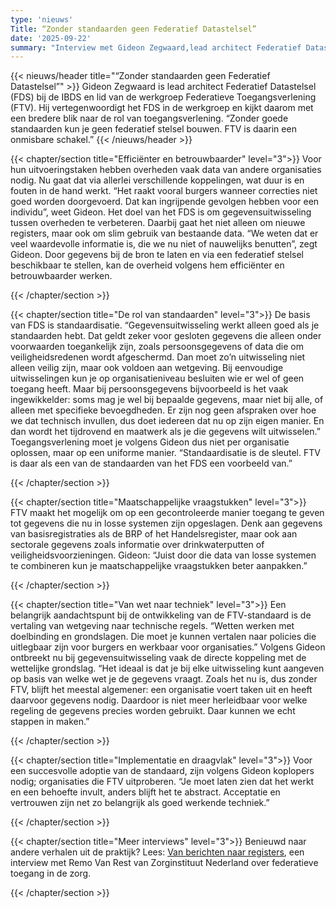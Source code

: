 ```yaml
---
type: 'nieuws'
Title: “Zonder standaarden geen Federatief Datastelsel”
date: '2025-09-22'
summary: "Interview met Gideon Zegwaard,lead architect Federatief Datastelsel (FDS) bij de IBDS."
---
```


{{< nieuws/header title="“Zonder standaarden geen Federatief Datastelsel”" >}}
Gideon Zegwaard is lead architect Federatief Datastelsel (FDS) bij de IBDS en lid van de werkgroep Federatieve Toegangsverlening (FTV).
Hij vertegenwoordigt het FDS in de werkgroep en kijkt daarom met een bredere blik naar de rol van toegangsverlening.
“Zonder goede standaarden kun je geen federatief stelsel bouwen. FTV is daarin een onmisbare schakel.”
{{< /nieuws/header >}}

 
{{< chapter/section title="Efficiënter en betrouwbaarder" level="3">}}
Voor hun uitvoeringstaken hebben overheden vaak data van andere organisaties nodig. Nu gaat dat via allerlei verschillende koppelingen, wat duur is en fouten in de hand werkt.
“Het raakt vooral burgers wanneer correcties niet goed worden doorgevoerd. Dat kan ingrijpende gevolgen hebben voor een individu”, weet Gideon.
Het doel van het FDS is om gegevensuitwisseling tussen overheden te verbeteren. Daarbij gaat het niet alleen om nieuwe registers, maar ook om slim gebruik van bestaande data.
“We weten dat er veel waardevolle informatie is, die we nu niet of nauwelijks benutten”, zegt Gideon.
Door gegevens bij de bron te laten en via een federatief stelsel beschikbaar te stellen, kan de overheid volgens hem efficiënter en betrouwbaarder werken.

  
{{< /chapter/section >}}

{{< chapter/section title="De rol van standaarden" level="3">}}
De basis van FDS is standaardisatie. “Gegevensuitwisseling werkt alleen goed als je standaarden hebt. Dat geldt zeker voor gesloten gegevens die alleen onder voorwaarden toegankelijk zijn, zoals persoonsgegevens of data die om veiligheidsredenen wordt afgeschermd.
Dan moet zo’n uitwisseling niet alleen veilig zijn, maar ook voldoen aan wetgeving. Bij eenvoudige uitwisselingen kun je op organisatieniveau besluiten wie er wel of geen toegang heeft.
Maar bij persoonsgegevens bijvoorbeeld is het vaak ingewikkelder: soms mag je wel bij bepaalde gegevens, maar niet bij alle, of alleen met specifieke bevoegdheden. Er zijn nog geen afspraken over hoe we dat technisch invullen, dus doet iedereen dat nu op zijn eigen manier. En dan wordt het tijdrovend en maatwerk als je die gegevens wilt uitwisselen.” 
Toegangsverlening moet je volgens Gideon dus niet per organisatie oplossen, maar op een uniforme manier. “Standaardisatie is de sleutel. FTV is daar als een van de standaarden van het FDS een voorbeeld van.”
  
{{< /chapter/section >}}

{{< chapter/section title="Maatschappelijke vraagstukken" level="3">}}
FTV maakt het mogelijk om op een gecontroleerde manier toegang te geven tot gegevens die nu in losse systemen zijn opgeslagen.
Denk aan gegevens van basisregistraties als de BRP of het Handelsregister, maar ook aan sectorale gegevens zoals informatie over drinkwaterputten of veiligheidsvoorzieningen.
Gideon: “Juist door die data van losse systemen te combineren kun je maatschappelijke vraagstukken beter aanpakken.”

{{< /chapter/section >}}


{{< chapter/section title="Van wet naar techniek" level="3">}}
Een belangrijk aandachtspunt bij de ontwikkeling van de FTV-standaard is de vertaling van wetgeving naar technische regels.
“Wetten werken met doelbinding en grondslagen. Die moet je kunnen vertalen naar policies die uitlegbaar zijn voor burgers en werkbaar voor organisaties.”
Volgens Gideon ontbreekt nu bij gegevensuitwisseling vaak de directe koppeling met de wettelijke grondslag. 
“Het ideaal is dat je bij elke uitwisseling kunt aangeven op basis van welke wet je de gegevens vraagt.
Zoals het nu is, dus zonder FTV, blijft het meestal algemener: een organisatie voert taken uit en heeft daarvoor gegevens nodig. 
Daardoor is niet meer herleidbaar voor welke regeling de gegevens precies worden gebruikt. Daar kunnen we echt stappen in maken.”

{{< /chapter/section >}}


{{< chapter/section title="Implementatie en draagvlak" level="3">}}
Voor een succesvolle adoptie van de standaard, zijn volgens Gideon koplopers nodig; organisaties die FTV uitproberen. 
“Je moet laten zien dat het werkt en een behoefte invult, anders blijft het te abstract. Acceptatie en vertrouwen zijn net zo belangrijk als goed werkende techniek.”

{{< /chapter/section >}}



{{< chapter/section title="Meer interviews" level="3">}}
Benieuwd naar andere verhalen uit de praktijk? Lees:
[Van berichten naar registers](https://vng-realisatie.github.io/ftv/actueel/interview-remo-van-rest/), een interview met Remo Van Rest van Zorginstituut Nederland over federatieve toegang in de zorg.

{{< /chapter/section >}}

